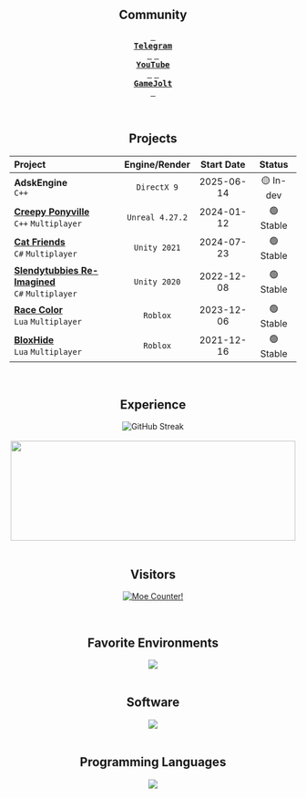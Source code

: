 <h2 align="center">Community</h2>
<div align="center">

[<kbd> <br>**Telegram**<br> </kbd>](https://t.me/adsktg)
[<kbd> <br>**YouTube**<br> </kbd>](https://www.youtube.com/channel/UCfO7tjjdyEk2V7rDN5Bsj7A)
[<kbd> <br>**GameJolt**<br> </kbd>](https://gamejolt.com/@adsk-dev)

</div>
<br>

<h2 align="center">Projects</h2>
<div align="center">

| Project | Engine/Render | Start Date | Status |
| :--------- | :-------: | :----------: | :-------: |
| **AdskEngine**<br>`C++` | `DirectX 9` | 2025-06-14 | 🟡 In-dev |
| [**Creepy Ponyville**](https://gamejolt.com/games/CPM/868873)<br>`C++` `Multiplayer` | `Unreal 4.27.2` | 2024-01-12 | 🟢 Stable |
| [**Cat Friends**](https://gamejolt.com/games/catfriends/913309)<br>`C#` `Multiplayer` | `Unity 2021` | 2024-07-23 | 🟢 Stable |
| [**Slendytubbies Re-Imagined**](https://gamejolt.com/games/STRIMG/692709)<br>`C#` `Multiplayer` | `Unity 2020` | 2022-12-08 | 🟢 Stable |
| [**Race Color**](https://www.roblox.com/games/13731448990/Race-Color-FIXED-BADGE)<br>`Lua` `Multiplayer` | `Roblox` | 2023-12-06 | 🟢 Stable |
| [**BloxHide**](https://www.roblox.com/games/8264409061/)<br>`Lua` `Multiplayer` | `Roblox` | 2021-12-16 | 🟢 Stable |

</div>
<br>

<h2 align="center">Experience</h2>
<div align="center">
    <img src="https://streak-stats.demolab.com?user=adskoe96&theme=github-dark&hide_border=true&mode=weekly&hide_longest_streak=true" alt="GitHub Streak"/>
    <br><br>
    <img align="center" height="175" width="500" src="https://github-readme-stats.vercel.app/api/top-langs?username=adskoe96&show_icons=true&locale=en&layout=compact&line_height=20&title_color=ffffff&icon_color=58a6ff&text_color=8b949e&bg_color=0d1117&hide_border=true"/>
</div>
<br>

<h2 align="center">Visitors</h2>
<div align="center">
<p>
  <a href="https://count.getloli.com" target="_blank">
    <img alt="Moe Counter!" src="https://count.getloli.com/@adskoe96.github?name=Moe-counter.github&theme=booru-lewd&padding=7&offset=0&align=top&scale=1&pixelated=1&darkmode=auto">
  </a>
</p>
</div>
<br>

<h2 align="center">Favorite Environments</h2>
<div align="center">
    <img src="https://skillicons.dev/icons?i=windows,arch"/>
</div>
<br>

<h2 align="center">Software</h2>
<div align="center">
    <img src="https://skillicons.dev/icons?i=unity,unreal,blender,ae,rider,vscode,git,mysql"/>
</div>
<br>

<h2 align="center">Programming Languages</h2>
<div align="center">
    <img src="https://skillicons.dev/icons?i=py,lua,php,cs,cpp"/>
</div>
